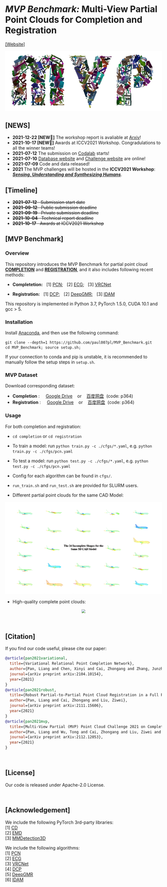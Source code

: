 # *MVP Benchmark:* Multi-View Partial Point Clouds for Completion and Registration

[[Website]](https://mvp-dataset.github.io/)

<p align="center"> 
<img src="images/logo.png">
</p>


## [NEWS]
- **2021-12-22 [NEW:tada:]** The workshop report is avaliable at [Arxiv](https://arxiv.org/pdf/2112.12053.pdf)!
- **2021-10-17 [NEW:tada:]** Awards at ICCV2021 Workshop. Congradulations to all the winner teams!
- **2021-07-12** The submission on [Codalab](https://competitions.codalab.org/competitions/33430) starts!
- **2021-07-10** [Database website](https://mvp-dataset.github.io) and [Challenge website](https://competitions.codalab.org/competitions/33430) are online!
- **2021-07-09** Code and data released!
- **2021** The MVP challenges will be hosted in the **ICCV2021 Workshop**: ***[Sensing, Understanding and Synthesizing Humans](https://sense-human.github.io/)***.

## [Timeline]
- ~~**2021-07-12**&nbsp;&nbsp;  Submission start date~~
- ~~**2021-09-12**&nbsp;&nbsp;  Public submission deadline~~
- ~~**2021-09-19**&nbsp;&nbsp;  Private submission deadline~~
- ~~**2021-10-04**&nbsp;&nbsp;  Technical report deadline~~
- ~~**2021-10-17**&nbsp;&nbsp;  Awards at ICCV2021 Workshop~~


## [MVP Benchmark]

### Overview
This repository introduces the MVP Benchmark for partial point cloud **[COMPLETION](https://github.com/paul007pl/MVP_Benchmark/tree/main/completion)** and **[REGISTRATION](https://github.com/paul007pl/MVP_Benchmark/tree/main/registration)**, and it also includes following recent methods:

+ **Completetion:**
    &nbsp;&nbsp;[1] [PCN](https://github.com/wentaoyuan/pcn); &nbsp;&nbsp;[2] [ECG](https://github.com/paul007pl/ECG); &nbsp;&nbsp;[3] [VRCNet](https://github.com/paul007pl/VRCNet)

+ **Registration:**
    &nbsp;&nbsp;[1] [DCP](https://github.com/WangYueFt/dcp); &nbsp;&nbsp;[2] [DeepGMR](https://github.com/wentaoyuan/deepgmr); &nbsp;&nbsp;[3] [IDAM](https://github.com/jiahaowork/idam)

This repository is implemented in Python 3.7, PyTorch 1.5.0, CUDA 10.1 and gcc > 5. 


### Installation
Install [Anaconda](https://docs.anaconda.com/anaconda/install/index.html), and then use the following command:
```
git clone --depth=1 https://github.com/paul007pl/MVP_Benchmark.git
cd MVP_Benchmark; source setup.sh;
```
If your connection to conda and pip is unstable, it is recommended to manually follow the setup steps in `setup.sh`.


### MVP Dataset
Download corresponding dataset:
  + **Completion** :&nbsp;&nbsp;&nbsp;&nbsp; [Google Drive](https://drive.google.com/drive/folders/1XxZ4M_dOB3_OG1J6PnpNvrGTie5X9Vk_) &nbsp;&nbsp; or &nbsp;&nbsp; [百度网盘](https://pan.baidu.com/s/18pli79KSGGsWQ8FPiSW9qg)&nbsp;&nbsp;(code: p364)
  + **Registration** :&nbsp;&nbsp;&nbsp;&nbsp; [Google Drive](https://drive.google.com/drive/folders/1RlUW0vmmyqxkBTM_ITVguAjxzIS1MFz4) &nbsp;&nbsp; or &nbsp;&nbsp; [百度网盘](https://pan.baidu.com/s/18pli79KSGGsWQ8FPiSW9qg)&nbsp;&nbsp;(code: p364)


### Usage
For both completion and registration:
  + `cd completion` or `cd registration`
  + To train a model: run `python train.py -c ./cfgs/*.yaml`, e.g. `python train.py -c ./cfgs/pcn.yaml`
  + To test a model: run `python test.py -c ./cfgs/*.yaml`, e.g. `python test.py -c ./cfgs/pcn.yaml`
  + Config for each algorithm can be found in `cfgs/`.
  + `run_train.sh` and `run_test.sh` are provided for SLURM users. 


+ Different partial point clouds for the same CAD Model:
<p align="center"> 
<img src="images/partial_pcds.gif", style="zoom: 75%;">
</p>

+ High-quality complete point clouds:
<p align="center"> 
<img src="images/complete_pcds.gif", style="zoom: 75%;">
</p>

<br>


## [Citation]
If you find our code useful, please cite our paper:
```bibtex
@article{pan2021variational,
  title={Variational Relational Point Completion Network},
  author={Pan, Liang and Chen, Xinyi and Cai, Zhongang and Zhang, Junzhe and Zhao, Haiyu and Yi, Shuai and Liu, Ziwei},
  journal={arXiv preprint arXiv:2104.10154},
  year={2021}
}
@article{pan2021robust,
  title={Robust Partial-to-Partial Point Cloud Registration in a Full Range},
  author={Pan, Liang and Cai, Zhongang and Liu, Ziwei},
  journal={arXiv preprint arXiv:2111.15606},
  year={2021}
}
@article{pan2021mvp, 
  title={Multi-View Partial (MVP) Point Cloud Challenge 2021 on Completion and Registration: Methods and Results}, 
  author={Pan, Liang and Wu, Tong and Cai, Zhongang and Liu, Ziwei and Yu, Xumin and Rao, Yongming and Lu, Jiwen and Zhou, Jie and Xu, Mingye and Luo, Xiaoyuan and Fu, Kexue, and Gao, Peng, and Wang, Manning, and Wang, Yali, and Qiao, Yu, and Zhou, Junsheng, and Wen, Xin, and Xiang, Peng, and Liu, Yu-Shen, and Han, Zhizhong, and Yan, Yuanjie, and An, Junyi, and Zhu, Lifa, and Lin, Changwei, and Liu, Dongrui, and Li, Xin, and G ́omez-Fern ́andez, Francisco, and Wang, Qinlong, and Yang, Yang}, 
  journal={arXiv preprint arXiv:2112.12053},
  year={2021}
}
```

<br>


## [License]
Our code is released under Apache-2.0 License.

<br>


## [Acknowledgement]
We include the following PyTorch 3rd-party libraries:  
[1] [CD](https://github.com/ThibaultGROUEIX/ChamferDistancePytorch)  
[2] [EMD](https://github.com/Colin97/MSN-Point-Cloud-Completion)  
[3] [MMDetection3D](https://github.com/open-mmlab/mmdetection3d)  

We include the following algorithms:  
[1] [PCN](https://github.com/wentaoyuan/pcn)  
[2] [ECG](https://github.com/paul007pl/ECG)  
[3] [VRCNet](https://github.com/paul007pl/VRCNet)  
[4] [DCP](https://github.com/WangYueFt/dcp)  
[5] [DeepGMR](https://github.com/wentaoyuan/deepgmr)  
[6] [IDAM](https://github.com/jiahaowork/idam)  
